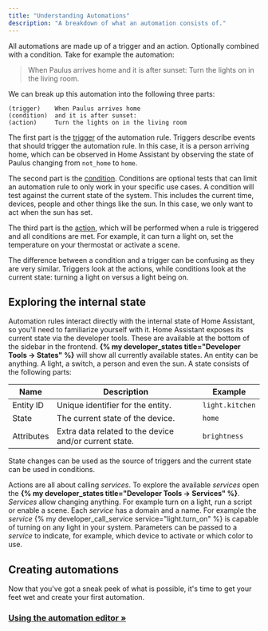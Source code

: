 ```yaml
---
title: "Understanding Automations"
description: "A breakdown of what an automation consists of."
---
```


All automations are made up of a trigger and an action. Optionally combined with a condition. Take for example the automation:

> When Paulus arrives home and it is after sunset: Turn the lights on in the living room.

We can break up this automation into the following three parts:

```text
(trigger)    When Paulus arrives home
(condition)  and it is after sunset:
(action)     Turn the lights on in the living room
```

The first part is the [trigger](/docs/automation/trigger/) of the automation rule. Triggers describe events that should trigger the automation rule. In this case, it is a person arriving home, which can be observed in Home Assistant by observing the state of Paulus changing from `not_home` to `home`.

The second part is the [condition](/docs/automation/condition/). Conditions are optional tests that can limit an automation rule to only work in your specific use cases. A condition will test against the current state of the system. This includes the current time, devices, people and other things like the sun. In this case, we only want to act when the sun has set.

The third part is the [action](/docs/automation/action/), which will be performed when a rule is triggered and all conditions are met. For example, it can turn a light on, set the temperature on your thermostat or activate a scene.

<div class='note'>
The difference between a condition and a trigger can be confusing as they are very similar. Triggers look at the actions, while conditions look at the current state: turning a light on versus a light being on.
</div>

## Exploring the internal state

Automation rules interact directly with the internal state of Home Assistant, so you'll need to familiarize yourself with it. Home Assistant exposes its current state via the developer tools. These are available at the bottom of the sidebar in the frontend. **{% my developer_states title="Developer Tools -> States" %}** will show all currently available states. An entity can be anything. A light, a switch, a person and even the sun. A state consists of the following parts:

| Name | Description | Example |
| ---- | ----- | ---- |
| Entity ID | Unique identifier for the entity. | `light.kitchen`
| State | The current state of the device. | `home`
| Attributes | Extra data related to the device and/or current state. | `brightness`

State changes can be used as the source of triggers and the current state can be used in conditions.

Actions are all about calling *services*. To explore the available *services* open the **{% my developer_states title="Developer Tools -> Services" %}**. *Services* allow changing anything. For example turn on a light, run a script or enable a scene. Each *service* has a domain and a name. For example the *service* {% my developer_call_service service="light.turn_on" %} is capable of turning on any light in your system. Parameters can be passed to a *service* to indicate, for example, which device to activate or which color to use.

## Creating automations

Now that you've got a sneak peek of what is possible, it's time to get your feet wet and create your first automation.

### [Using the automation editor &raquo;](/docs/automation/editor/)
